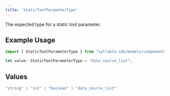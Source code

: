 ```yaml
---
title: 'StaticToolParameterType'
---
```


The expected type for a static tool parameter.

## Example Usage

```typescript
import { StaticToolParameterType } from "syllable-sdk/models/components";

let value: StaticToolParameterType = "data_source_list";
```

## Values

```typescript
"string" | "int" | "boolean" | "data_source_list"
```